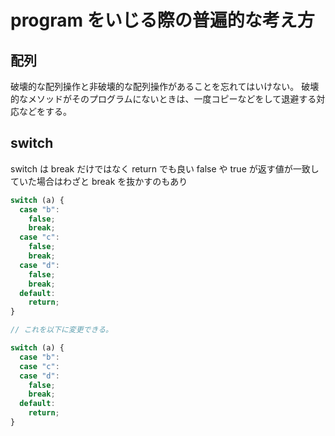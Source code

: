 # program をいじる際の普遍的な考え方

## 配列

破壊的な配列操作と非破壊的な配列操作があることを忘れてはいけない。
破壊的なメソッドがそのプログラムにないときは、一度コピーなどをして退避する対応などをする。

## switch

switch は break だけではなく return でも良い
false や true が返す値が一致していた場合はわざと break を抜かすのもあり

```js
switch (a) {
  case "b":
    false;
    break;
  case "c":
    false;
    break;
  case "d":
    false;
    break;
  default:
    return;
}

// これを以下に変更できる。

switch (a) {
  case "b":
  case "c":
  case "d":
    false;
    break;
  default:
    return;
}
```



